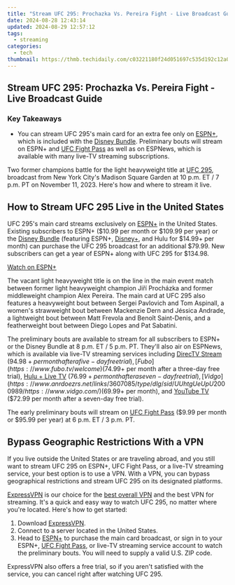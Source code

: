 ```yaml
---
title: "Stream UFC 295: Prochazka Vs. Pereira Fight - Live Broadcast Guide"
date: 2024-08-28 12:43:14
updated: 2024-08-29 12:57:12
tags:
  - streaming
categories:
  - tech
thumbnail: https://thmb.techidaily.com/c03221180f24d051697c535d192c12a06104e76b7456b6ffbc01667561900748.png
---
```


## Stream UFC 295: Prochazka Vs. Pereira Fight - Live Broadcast Guide

### Key Takeaways

* You can stream UFC 295's main card for an extra fee only on [ESPN+](https://go.web.plus.espn.com/c/156932/531511/9070?subId1=UUhtgUeUpU2000989&subId2=ehtg&u=https%3A%2F%2Fplus.espn.com%2Fufc%2F303&ourl=https%3A%2F%2Fplus.espn.com%2Fufc%2Fppv), which is included with the [Disney Bundle](https://disneyplus.bn5x.net/c/156932/564546/9358?subId1=UUhtgUeUpU2000989&subId2=ehtg&u=http%3A%2F%2Fwww.disneyplus.com%2Fsign-up%2F%3Ftype%3Dbundle). Preliminary bouts will stream on ESPN+ and [UFC Fight Pass](http://welcome.ufcfightpass.com/) as well as on ESPNews, which is available with many live-TV streaming subscriptions.

 Two former champions battle for the light heavyweight title at [UFC 295](https://www.ufc.com/event/ufc-295), broadcast from New York City's Madison Square Garden at 10 p.m. ET / 7 p.m. PT on November 11, 2023\. Here's how and where to stream it live.

##  How to Stream UFC 295 Live in the United States

 UFC 295's main card streams exclusively on [ESPN+](https://go.web.plus.espn.com/c/156932/531511/9070?subId1=UUhtgUeUpU2000989&subId2=ehtg&u=https%3A%2F%2Fplus.espn.com%2Fufc%2F303&ourl=https%3A%2F%2Fplus.espn.com%2Fufc%2Fppv) in the United States. Existing subscribers to ESPN+ ($10.99 per month or $109.99 per year) or the [Disney Bundle](https://disneyplus.bn5x.net/c/156932/564546/9358?subId1=UUhtgUeUpU2000989&subId2=ehtg&u=https%3A%2F%2Fwww.disneyplus.com%2Fsign-up%2F%3Ftype%3Dbundle) (featuring ESPN+, [Disney+](https://digital-screen-recording.techidaily.com/updated-in-2024-enhancing-engagement-on-video-calls-using-snap-features/), and Hulu for $14.99+ per month) can purchase the UFC 295 broadcast for an additional $79.99\. New subscribers can get a year of ESPN+ along with UFC 295 for $134.98.

[Watch on ESPN+](https://go.web.plus.espn.com/c/156932/531511/9070?subId1=UUhtgUeUpU2000989&subId2=ehtg&u=https%3A%2F%2Fplus.espn.com%2Fufc%2F303&ourl=https%3A%2F%2Fplus.espn.com%2Fufc%2Fppv) 

 The vacant light heavyweight title is on the line in the main event match between former light heavyweight champion Jiří Procházka and former middleweight champion Alex Pereira. The main card at UFC 295 also features a heavyweight bout between Sergei Pavlovich and Tom Aspinall, a women's strawweight bout between Mackenzie Dern and Jéssica Andrade, a lightweight bout between Matt Frevola and Benoît Saint-Denis, and a featherweight bout between Diego Lopes and Pat Sabatini.

 The preliminary bouts are available to stream for all subscribers to ESPN+ or the Disney Bundle at 8 p.m. ET / 5 p.m. PT. They'll also air on ESPNews, which is available via live-TV streaming services including [DirecTV Stream](https://streamtv.directv.com/) ($94.98+ per month after a five-day free trial), [Fubo](https://www.fubo.tv/welcome) ($74.99+ per month after a three-day free trial), [Hulu + Live TV](https://disneyplus.bn5x.net/c/156932/564546/9358?subId1=UUhtgUeUpU2000989&subId2=ehtg&u=https%3A%2F%2Fwww.hulu.com%2Flive-tv) ($76.99+ per month after a seven-day free trial), [Vidgo](https://www.anrdoezrs.net/links/3607085/type/dlg/sid/UUhtgUeUpU2000989/https://www.vidgo.com/) ($69.99+ per month), and [YouTube TV](https://tv.youtube.com/welcome/) ($72.99 per month after a seven-day free trial).

 The early preliminary bouts will stream on [UFC Fight Pass](https://welcome.ufcfightpass.com/) ($9.99 per month or $95.99 per year) at 6 p.m. ET / 3 p.m. PT.

##  Bypass Geographic Restrictions With a VPN

 If you live outside the United States or are traveling abroad, and you still want to stream UFC 295 on ESPN+, UFC Fight Pass, or a live-TV streaming service, your best option is to use a VPN. With a VPN, you can bypass geographical restrictions and stream UFC 295 on its designated platforms.

[ExpressVPN](https://go.expressvpn.com/c/156932/1330033/16063?subId1=UUhtgUeUpU2000989&subId2=ehtg&u=https%3A%2F%2Fwww.expressvpn.com%2F) is our choice for the [best overall VPN](https://some-techniques.techidaily.com/updated-ffmpeg-audioscape-maintaining-original-audio-formats/) and the best VPN for streaming. It's a quick and easy way to watch UFC 295, no matter where you're located. Here's how to get started:

1. Download [ExpressVPN](https://go.expressvpn.com/c/156932/1330033/16063?subId1=UUhtgUeUpU2000989&subId2=ehtg&u=https%3A%2F%2Fwww.expressvpn.com%2F).
2. Connect to a server located in the United States.
3. Head to [ESPN+](https://go.web.plus.espn.com/c/156932/531511/9070?subId1=UUhtgUeUpU2000989&subId2=ehtg&u=https%3A%2F%2Fplus.espn.com%2Fufc%2F303&ourl=https%3A%2F%2Fplus.espn.com%2Fufc%2Fppv) to purchase the main card broadcast, or sign in to your ESPN+, [UFC Fight Pass](http://welcome.ufcfightpass.com/), or live-TV streaming service account to watch the preliminary bouts. You will need to supply a valid U.S. ZIP code.

 ExpressVPN also offers a free trial, so if you aren't satisfied with the service, you can cancel right after watching UFC 295.

<ins class="adsbygoogle"
     style="display:block"
     data-ad-format="autorelaxed"
     data-ad-client="ca-pub-7571918770474297"
     data-ad-slot="1223367746"></ins>



<ins class="adsbygoogle"
     style="display:block"
     data-ad-client="ca-pub-7571918770474297"
     data-ad-slot="8358498916"
     data-ad-format="auto"
     data-full-width-responsive="true"></ins>

